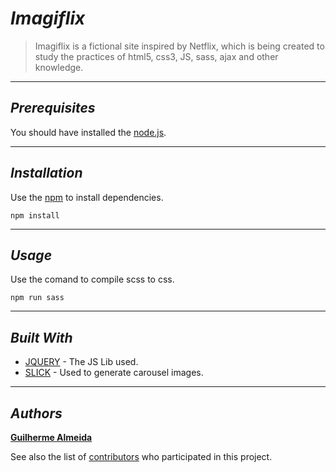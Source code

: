 # *__Imagiflix__*

>Imagiflix is a fictional site inspired by Netflix, which is being created to study the practices of html5, css3, JS, sass, ajax and other knowledge.

---
## __*Prerequisites*__

You should have installed the [node.js](https://nodejs.org/en/).


---
## __*Installation*__

Use the [npm](https://www.npmjs.com/) to install dependencies.

```node
npm install
```
---
## __*Usage*__

Use the comand to compile scss to css.

```node
npm run sass
```
  
---
## __*Built With*__

* [JQUERY](http://jquery.com/) - The JS Lib used.
* [SLICK](http://kenwheeler.github.io/slick/) - Used to generate carousel images.
---
## __*Authors*__

[**Guilherme Almeida**](https://guisalmeda.com)

See also the list of [contributors](https://github.com/your/project/contributors) who participated in this project.